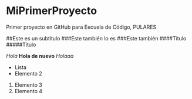 # MiPrimerProyecto
Primer proyecto en GitHub para Eecuela de Código, PULARES

##Este es un subtítulo
###Este también lo es
###Este también
####Titulo
#####Título

*Hola*
**Hola de nuevo**
_Holaaa_

- Lista
- Elemento 2

1. Elemento 3
2. Elemento 4
